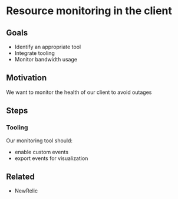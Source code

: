 # Resource monitoring in the client

## Goals

* Identify an appropriate tool
* Integrate tooling
* Monitor bandwidth usage

## Motivation

We want to monitor the health of our client to avoid outages

## Steps

### Tooling

Our monitoring tool should:
* enable custom events
* export events for visualization

## Related

* NewRelic